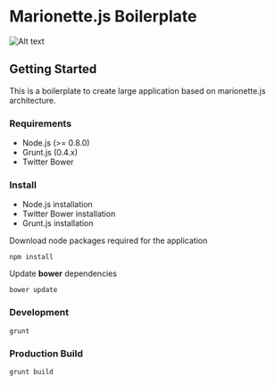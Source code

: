 # Marionette.js Boilerplate

![Alt text](http://jster.net/uploads/repository/MarionetteJS-1351535894.png "MarioneteJS")

## Getting Started

This is a boilerplate to create large application based on marionette.js architecture.

### Requirements

 * Node.js (>= 0.8.0)
 * Grunt.js (0.4.x)
 * Twitter Bower

### Install

* Node.js installation
* Twitter Bower installation
* Grunt.js installation

Download node packages required for the application

	npm install

Update **bower** dependencies

	bower update


### Development

	grunt

### Production Build

	grunt build

